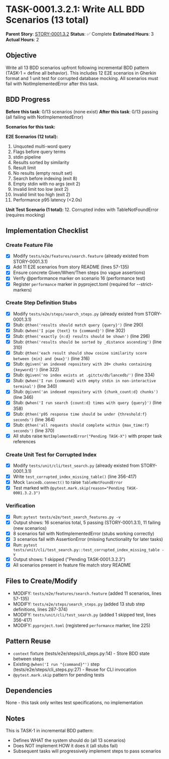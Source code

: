 # TASK-0001.3.2.1: Write ALL BDD Scenarios (13 total)

**Parent Story**: [STORY-0001.3.2](README.md)
**Status**: ✅ Complete
**Estimated Hours**: 3
**Actual Hours**: 2

## Objective

Write all 13 BDD scenarios upfront following incremental BDD pattern (TASK-1 = define all behavior). This includes 12 E2E scenarios in Gherkin format and 1 unit test for corrupted database mocking. All scenarios must fail with NotImplementedError after this task.

## BDD Progress

**Before this task**: 0/13 scenarios (none exist)
**After this task**: 0/13 passing (all failing with NotImplementedError)

**Scenarios for this task:**

**E2E Scenarios (12 total):**
1. Unquoted multi-word query
2. Flags before query terms
3. stdin pipeline
4. Results sorted by similarity
5. Result limit
6. No results (empty result set)
7. Search before indexing (exit 8)
8. Empty stdin with no args (exit 2)
9. Invalid limit too low (exit 2)
10. Invalid limit too high (exit 2)
11. Performance p95 latency (<2.0s)

**Unit Test Scenario (1 total):**
12. Corrupted index with TableNotFoundError (requires mocking)

## Implementation Checklist

### Create Feature File
- [x] Modify `tests/e2e/features/search.feature` (already existed from STORY-0001.3.1)
- [x] Add 11 E2E scenarios from story README (lines 57-135)
- [x] Ensure concrete Given/When/Then steps (no vague assertions)
- [x] Verify @performance marker on scenario 16 (performance test)
- [x] Register `performance` marker in pyproject.toml (required for --strict-markers)

### Create Step Definition Stubs
- [x] Modify `tests/e2e/steps/search_steps.py` (already existed from STORY-0001.3.1)
- [x] Stub: `@then('results should match query {query}')` (line 290)
- [x] Stub: `@when('I pipe {text} to {command}')` (line 302)
- [x] Stub: `@then('exactly {n:d} results should be shown')` (line 296)
- [x] Stub: `@then('results should be sorted by _distance ascending')` (line 310)
- [x] Stub: `@then('each result should show cosine similarity score between {min} and {max}')` (line 316)
- [x] Stub: `@given('an indexed repository with 20+ chunks containing {keyword}')` (line 322)
- [x] Stub: `@given('no index exists at .gitctx/db/lancedb/')` (line 334)
- [x] Stub: `@when('I run {command} with empty stdin in non-interactive terminal')` (line 340)
- [x] Stub: `@given('an indexed repository with {chunk_count:d} chunks')` (line 346)
- [x] Stub: `@when('I run search {count:d} times with query {query}')` (line 358)
- [x] Stub: `@then('p95 response time should be under {threshold:f} seconds')` (line 364)
- [x] Stub: `@then('all requests should complete within {max_time:f} seconds')` (line 370)
- [x] All stubs raise `NotImplementedError("Pending TASK-X")` with proper task references

### Create Unit Test for Corrupted Index
- [x] Modify `tests/unit/cli/test_search.py` (already existed from STORY-0001.3.1)
- [x] Write `test_corrupted_index_missing_table()` (line 356-417)
- [x] Mock `lancedb.connect()` to raise `TableNotFoundError`
- [x] Test marked with `@pytest.mark.skip(reason="Pending TASK-0001.3.2.3")`

### Verification
- [x] Run: `pytest tests/e2e/test_search_features.py -v`
- [x] Output shows: 16 scenarios total, 5 passing (STORY-0001.3.1), 11 failing (new scenarios)
- [x] 8 scenarios fail with NotImplementedError (stubs working correctly)
- [x] 3 scenarios fail with AssertionError (missing functionality for later tasks)
- [x] Run: `pytest tests/unit/cli/test_search.py::test_corrupted_index_missing_table -v`
- [x] Output shows: 1 skipped ("Pending TASK-0001.3.2.3")
- [x] All scenarios present in feature file match story README

## Files to Create/Modify

- MODIFY: `tests/e2e/features/search.feature` (added 11 scenarios, lines 57-135)
- MODIFY: `tests/e2e/steps/search_steps.py` (added 13 stub step definitions, lines 287-374)
- MODIFY: `tests/unit/cli/test_search.py` (added 1 skipped test, lines 356-417)
- MODIFY: `pyproject.toml` (registered `performance` marker, line 225)

## Pattern Reuse

- `context` fixture (tests/e2e/steps/cli_steps.py:14) - Store BDD state between steps
- Existing `@when('I run "{command}"')` step (tests/e2e/steps/cli_steps.py:27) - Reuse for CLI invocation
- `@pytest.mark.skip` pattern for pending tests

## Dependencies

None - this task only writes test specifications, no implementation

## Notes

This is TASK-1 in incremental BDD pattern:
- Defines WHAT the system should do (all 13 scenarios)
- Does NOT implement HOW it does it (all stubs fail)
- Subsequent tasks will progressively implement steps to pass scenarios
